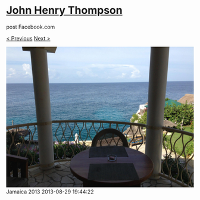 # [John Henry Thompson](../README.md)
post Facebook.com

[< Previous](2013-08-29-47.md) [Next >](2013-08-29-49.md)

[![](../media/2013-08-29/Jamaica-2059.jpg)](../README.md)
Jamaica 2013
2013-08-29 19:44:22